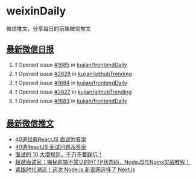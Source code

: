 # weixinDaily
微信推文，分享每日的前端微信推文

## [最新微信日报](https://github.com/kujian/weixinDaily/issues)

<!--START_SECTION:activity-->
1. ❗ Opened issue [#1685](https://github.com/kujian/frontendDaily/issues/1685) in [kujian/frontendDaily](https://github.com/kujian/frontendDaily)
2. ❗ Opened issue [#2828](https://github.com/kujian/githubTrending/issues/2828) in [kujian/githubTrending](https://github.com/kujian/githubTrending)
3. ❗ Opened issue [#1684](https://github.com/kujian/frontendDaily/issues/1684) in [kujian/frontendDaily](https://github.com/kujian/frontendDaily)
4. ❗ Opened issue [#2827](https://github.com/kujian/githubTrending/issues/2827) in [kujian/githubTrending](https://github.com/kujian/githubTrending)
5. ❗ Opened issue [#1683](https://github.com/kujian/frontendDaily/issues/1683) in [kujian/frontendDaily](https://github.com/kujian/frontendDaily)
<!--END_SECTION:activity-->


## [最新微信推文](https://weixin.qdkfweb.cn/)

<!-- BLOG-POST-LIST:START -->
- [40道经典ReactJS 面试附答案](https://weixin.qdkfweb.cn/42038.html)
- [40道ReactJS 面试问题及答案](https://weixin.qdkfweb.cn/42054.html)
- [面试的 10 大潜规则，千万不要踩坑！](https://weixin.qdkfweb.cn/42055.html)
- [超越面试官：揭秘前端不常见的HTTP状态码，NodeJS与Nginx实战教程！](https://weixin.qdkfweb.cn/42029.html)
- [紧跟时代潮流！这次 Node.js 新官网选择了 Next.js](https://weixin.qdkfweb.cn/42035.html)
<!-- BLOG-POST-LIST:END -->